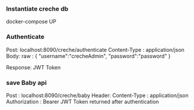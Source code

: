 ### Instantiate creche db ####
docker-compose UP

### Authenticate ####
Post: localhost:8090/creche/authenticate
Content-Type : application/json
Body: raw :
{
"username":"crecheAdmin",
"password":"password"
}

Response: JWT Token
### save Baby api ###
Post : localhost:8090/creche/baby
Header:
Content-Type : application/json
Authorization : Bearer JWT Token returned after authentication
